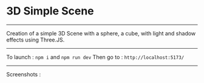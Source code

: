 # 3D Simple Scene

---

Creation of a simple 3D Scene with a sphere, a cube, with light and shadow effects using Three.JS.

---

To launch : `npm i` and `npm run dev`
Then go to : `http://localhost:5173/`

---

Screenshots :
